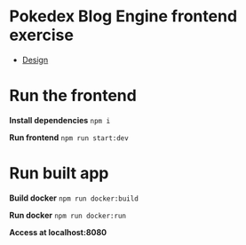 # Pokedex Blog Engine frontend exercise 

- [Design](https://xd.adobe.com/view/932f44d0-1051-4995-bda3-49d62dd15b5d-c67c/)

# Run the frontend

**Install dependencies**
`npm i`

**Run frontend**
`npm run start:dev`

# Run built app

**Build docker**
`npm run docker:build`

**Run docker**
`npm run docker:run`

**Access at localhost:8080**